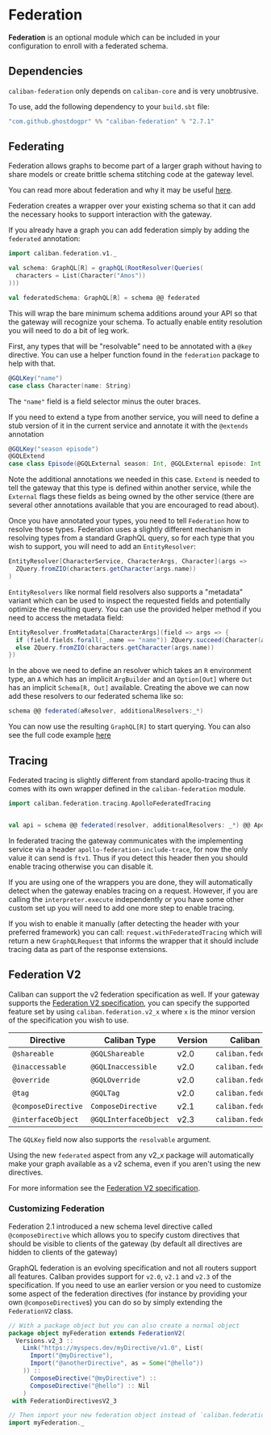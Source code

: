# Federation

**Federation** is an optional module which can be included in your configuration to enroll with a federated schema.

## Dependencies

`caliban-federation` only depends on `caliban-core` and is very unobtrusive.

To use, add the following dependency to your `build.sbt` file:

```scala
"com.github.ghostdogpr" %% "caliban-federation" % "2.7.1"
```

## Federating

Federation allows graphs to become part of a larger graph without having to share models or create brittle
schema stitching code at the gateway level.

You can read more about federation and why it may be useful [here](https://www.apollographql.com/docs/apollo-server/federation/introduction/).

Federation creates a wrapper over your existing schema so that it can add the necessary hooks to support
interaction with the gateway.

If you already have a graph you can add federation simply by adding the `federated` annotation:

```scala
import caliban.federation.v1._

val schema: GraphQL[R] = graphQL(RootResolver(Queries(
  characters = List(Character("Amos"))
)))

val federatedSchema: GraphQL[R] = schema @@ federated
```

This will wrap the bare minimum schema additions around your API so that the gateway will recognize your schema.
To actually enable entity resolution you will need to do a bit of leg work.

First, any types that will be "resolvable" need to be annotated with a `@key` directive. You can use a helper function found
in the `federation` package to help with that. 

```scala
@GQLKey("name")
case class Character(name: String)
```

The `"name"` field is a field selector minus the outer braces. 

If you need to extend a type from another service, you will need to define a stub version of it in the current service
and annotate it with the `@extends` annotation

```scala
@GQLKey("season episode") 
@GQLExtend
case class Episode(@GQLExternal season: Int, @GQLExternal episode: Int, cast: List[Character])
```

Note the additional annotations we needed in this case. `Extend` is needed to tell the gateway that this type is defined within
another service, while the `External` flags these fields as being owned by the other service (there are several other annotations
available that you are encouraged to read about).

Once you have annotated your types, you need to tell `Federation` how to resolve those types. Federation uses a slightly
different mechanism in resolving types from a standard GraphQL query, so for each type that you wish to support, you will
need to add an `EntityResolver`:

```scala
EntityResolver[CharacterService, CharacterArgs, Character](args => 
  ZQuery.fromZIO(characters.getCharacter(args.name))
)  
```

`EntityResolvers` like normal field resolvers also supports a "metadata" variant which can be used to inspect the requested
fields and potentially optimize the resulting query. You can use the provided helper method if you need to access the metadata field:

```scala
EntityResolver.fromMetadata[CharacterArgs](field => args => {
  if (field.fields.forall(_.name == "name")) ZQuery.succeed(Character(args.name, Nil, None))
  else ZQuery.fromZIO(characters.getCharacter(args.name))
})
```

In the above we need to define an resolver which takes an `R` environment type,
an `A` which has an implicit `ArgBuilder` and an `Option[Out]` where `Out` has an implicit
`Schema[R, Out]` available. Creating the above we can now add these resolvers to our federated schema like so:

```scala
schema @@ federated(aResolver, additionalResolvers:_*)
```

You can now use the resulting `GraphQL[R]` to start querying. You can also see the full code example [here](https://github.com/ghostdogpr/caliban/tree/series/2.x/examples/src/main/scala/example/federation)

## Tracing

Federated tracing is slightly different from standard apollo-tracing thus it comes with its own wrapper defined in the `caliban-federation` module.

```scala
import caliban.federation.tracing.ApolloFederatedTracing


val api = schema @@ federated(resolver, additionalResolvers: _*) @@ ApolloFederatedTracing.wrapper()
```
In federated tracing the gateway communicates with the implementing service via a header `apollo-federation-include-trace`,
for now the only value it can send is `ftv1`. Thus if you detect this header then you should enable tracing otherwise you can disable it.

If you are using one of the wrappers you are done, they will automatically detect when the gateway
enables tracing on a request. However, if you are calling the `interpreter.execute` independently or you have some other custom
set up you will need to add one more step to enable tracing.

If you wish to enable it manually (after detecting the header with your preferred framework) you can call: `request.withFederatedTracing` which will return a new `GraphQLRequest` that informs the wrapper
that it should include tracing data as part of the response extensions.


## Federation V2

Caliban can support the v2 federation specification as well. If your gateway supports the [Federation V2 specification](https://www.apollographql.com/docs/federation/federation-spec), you can specify the supported feature set
by using `caliban.federation.v2_x` where `x` is the minor version of the specification you wish to use.

| Directive    | Caliban Type | Version | Caliban package
--------------| --------------|---------| ---------------
| `@shareable` | `@GQLShareable` | v2.0    | `caliban.federation.v2_0`
| `@inaccessable` | `@GQLInaccessible` | v2.0    | `caliban.federation.v2_0`
| `@override`  | `@GQLOverride` | v2.0    | `caliban.federation.v2_0`
| `@tag`       | `@GQLTag` | v2.0    | `caliban.federation.v2_0`
| `@composeDirective` | `ComposeDirective` | v2.1    | `caliban.federation.v2_1`
| `@interfaceObject` | `@GQLInterfaceObject` | v2.3    | `caliban.federation.v2_3`

The `GQLKey` field now also supports the `resolvable` argument. 

Using the new `federated` aspect from any v2_x package will automatically make your graph available as a v2 schema,
even if you aren't using the new directives.

For more information see the [Federation V2 specification](https://www.apollographql.com/docs/federation/federation-2/new-in-federation-2/).

### Customizing Federation

Federation 2.1 introduced a new schema level directive called `@composeDirective` which allows you to specify custom directives that should
be visible to clients of the gateway (by default all directives are hidden to clients of the gateway)

GraphQL federation is an evolving specification and not all routers support all features.
Caliban provides support for `v2.0`, `v2.1` and `v2.3` of the specification. If you need to use
an earlier version or you need to customize some aspect of the federation directives (for instance by providing your own `@composeDirective`s) you can do so by simply extending the `FederationV2` class.

```scala
// With a package object but you can also create a normal object
package object myFederation extends FederationV2(
  Versions.v2_3 :: 
    Link("https://myspecs.dev/myDirective/v1.0", List(
      Import("@myDirective"),
      Import("@anotherDirective", as = Some("@hello"))
    )) :: 
      ComposeDirective("@myDirective") :: 
      ComposeDirective("@hello") :: Nil
    )
 with FederationDirectivesV2_3

// Then import your new federation object instead of `caliban.federation.v2_3`
import myFederation._
```